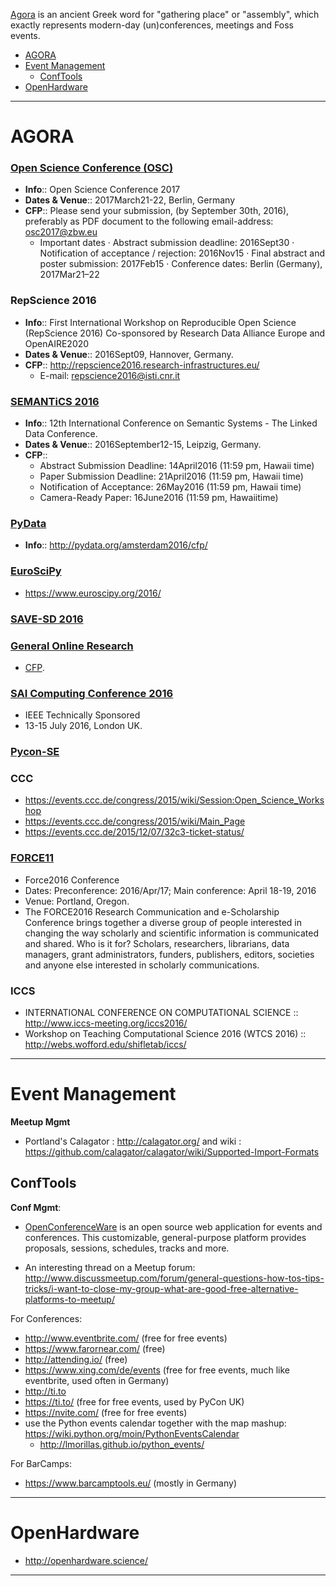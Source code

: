 [Agora](https://en.wikipedia.org/wiki/Agora) is an ancient Greek word for "gathering place" or "assembly", which exactly represents modern-day (un)conferences, meetings and Foss events.

+ [AGORA](#agora)
+ [Event Management](#event-management)
   + [ConfTools](#conftools)
+ [OpenHardware](#openhardware)

----

# AGORA

### [Open Science Conference (OSC)](http://www.open-science-conference.eu/)
+  __Info__:: Open Science Conference 2017
+  __Dates & Venue__:: 2017March21-22, Berlin, Germany
+  __CFP__:: Please send your submission, (by September 30th, 2016), preferably as PDF document to the following email-address: <osc2017@zbw.eu>
    + Important dates
        · Abstract submission deadline: 2016Sept30
        · Notification of acceptance / rejection: 2016Nov15
        · Final abstract and poster submission: 2017Feb15
        · Conference dates: Berlin (Germany), 2017Mar21–22

### RepScience 2016
+  __Info__:: First International Workshop on Reproducible Open Science (RepScience 2016) Co-sponsored by Research Data Alliance Europe and OpenAIRE2020 
+  __Dates & Venue__:: 2016Sept09, Hannover, Germany.
+  __CFP__:: http://repscience2016.research-infrastructures.eu/
    + E-mail: <repscience2016@isti.cnr.it>

### [SEMANTiCS 2016](http://2016.semantics.cc) 
+ __Info__:: 12th International Conference on Semantic Systems - The Linked Data Conference.
+ __Dates & Venue__:: 2016September12-15, Leipzig, Germany.
+ __CFP__:: 
    * Abstract Submission Deadline: 14April2016 (11:59 pm, Hawaii time)
    * Paper Submission Deadline: 21April2016 (11:59 pm, Hawaii time)
    * Notification of Acceptance: 26May2016 (11:59 pm, Hawaii time)
    * Camera-Ready Paper: 16June2016 (11:59 pm, Hawaiitime)

### [PyData](http://pydata.org/)
+ __Info__:: http://pydata.org/amsterdam2016/cfp/

### [EuroSciPy](https://www.euroscipy.org)
+ https://www.euroscipy.org/2016/

### [SAVE-SD 2016](https://lists.okfn.org/pipermail/open-science/2015-November/004048.html)

### [General Online Research](http://www.gor.de/)
+ [CFP](http://www.gor.de/about/call-for-papers.html).

### [SAI Computing Conference 2016](http://www.SAIConference.com/Computing2016)
+ IEEE Technically Sponsored 
+ 13-15 July 2016, London UK.

### [Pycon-SE](http://www.pycon.se/)

### CCC
+ https://events.ccc.de/congress/2015/wiki/Session:Open_Science_Workshop
+ https://events.ccc.de/congress/2015/wiki/Main_Page
+ https://events.ccc.de/2015/12/07/32c3-ticket-status/

### [FORCE11](http://www.force2016.org)
+ Force2016 Conference
+ Dates: Preconference: 2016/Apr/17; Main conference: April 18-19, 2016
+ Venue: Portland, Oregon.
+ The FORCE2016 Research Communication and e-Scholarship Conference brings together a diverse group of people interested in changing the way scholarly and scientific information is communicated and shared. Who is it for? Scholars, researchers, librarians, data managers, grant administrators, funders, publishers, editors, societies and anyone else interested in scholarly communications.

### ICCS
+ INTERNATIONAL CONFERENCE ON COMPUTATIONAL SCIENCE :: http://www.iccs-meeting.org/iccs2016/ 
+ Workshop on Teaching Computational Science 2016 (WTCS 2016) :: http://webs.wofford.edu/shifletab/iccs/ 

----

# Event Management 
__Meetup Mgmt__
+ Portland's Calagator : http://calagator.org/ and wiki : https://github.com/calagator/calagator/wiki/Supported-Import-Formats


## ConfTools
__Conf Mgmt__:
+ [OpenConferenceWare](https://github.com/osbridge/openconferenceware) is an open source web application for events and conferences. This customizable, general-purpose platform provides proposals, sessions, schedules, tracks and more.

+ An interesting thread on a Meetup forum: http://www.discussmeetup.com/forum/general-questions-how-tos-tips-tricks/i-want-to-close-my-group-what-are-good-free-alternative-platforms-to-meetup/

For Conferences:
+ http://www.eventbrite.com/ (free for free events)
+ https://www.farornear.com/ (free)
+ http://attending.io/ (free)
+ https://www.xing.com/de/events (free for free events, much like eventbrite, used often in Germany)
+ http://ti.to
+ https://ti.to/ (free for free events, used by PyCon UK)
+ https://nvite.com/ (free for free events)
+ use the Python events calendar together with the map mashup: https://wiki.python.org/moin/PythonEventsCalendar
   + http://lmorillas.github.io/python_events/

For BarCamps:
+ https://www.barcamptools.eu/ (mostly in Germany)

----

# OpenHardware
+ http://openhardware.science/

----

